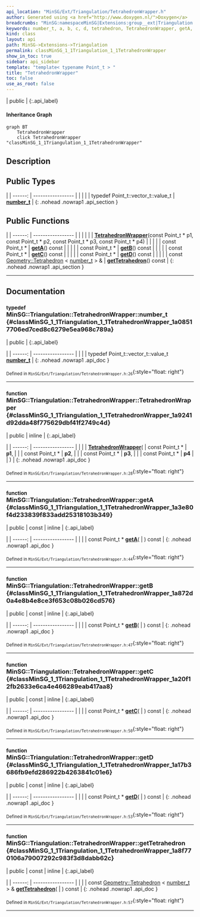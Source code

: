 ```yaml
---
api_location: "MinSG/Ext/Triangulation/TetrahedronWrapper.h"
author: Generated using <a href="http://www.doxygen.nl/">Doxygen</a>
breadcrumbs: "MinSG:namespaceMinSG|Extensions:group__ext|Triangulation:namespaceMinSG_1_1Triangulation"
keywords: number_t, a, b, c, d, tetrahedron, TetrahedronWrapper, getA, getB, getC, getD, getTetrahedron
kind: class
layout: api
path: MinSG->Extensions->Triangulation
permalink: classMinSG_1_1Triangulation_1_1TetrahedronWrapper
show_in_toc: true
sidebar: api_sidebar
template: "template< typename Point_t > "
title: "TetrahedronWrapper"
toc: false
use_as_root: false
---
```


| public |
{:.api_label}

#### Inheritance Graph

```mermaid
graph BT
	TetrahedronWrapper
	click TetrahedronWrapper "classMinSG_1_1Triangulation_1_1TetrahedronWrapper"
```

## Description





## Public Types

|
| ------: | ----------------- |
|  | |
| typedef Point_t::vector_t::value_t | **[number_t](#classMinSG_1_1Triangulation_1_1TetrahedronWrapper_1a08517706ed7ced8c6279e5ea968c789a)**  |
{: .nohead .nowrap1 .api_section }


## Public Functions

|
| ------: | ----------------- |
|  | |
|  | **[TetrahedronWrapper](#classMinSG_1_1Triangulation_1_1TetrahedronWrapper_1a9241d92dda48f775629dbf41f2749c4d)**(const Point_t * p1, const Point_t * p2, const Point_t * p3, const Point_t * p4) |
|  | |
| const Point_t * | **[getA](#classMinSG_1_1Triangulation_1_1TetrahedronWrapper_1a3e80f4d233839f833add25318103b349)**() const |
|  | |
| const Point_t * | **[getB](#classMinSG_1_1Triangulation_1_1TetrahedronWrapper_1a872d0a4e8b4e8ce3f653c08b026cd576)**() const |
|  | |
| const Point_t * | **[getC](#classMinSG_1_1Triangulation_1_1TetrahedronWrapper_1a20f12fb2633e6ca4e466289eab417aa8)**() const |
|  | |
| const Point_t * | **[getD](#classMinSG_1_1Triangulation_1_1TetrahedronWrapper_1a17b3686fb9efd286922b4263841c01e6)**() const |
|  | |
| const [Geometry::Tetrahedron](classGeometry_1_1Tetrahedron) < [number_t](classMinSG_1_1Triangulation_1_1TetrahedronWrapper#classMinSG_1_1Triangulation_1_1TetrahedronWrapper_1a08517706ed7ced8c6279e5ea968c789a) > & | **[getTetrahedron](#classMinSG_1_1Triangulation_1_1TetrahedronWrapper_1a8f770106a79007292c983f3d8dabb62c)**() const |
{: .nohead .nowrap1 .api_section }


-------------------------------------------------------------------

## Documentation

### <small>typedef</small><br/> MinSG::Triangulation::TetrahedronWrapper::number_t {#classMinSG_1_1Triangulation_1_1TetrahedronWrapper_1a08517706ed7ced8c6279e5ea968c789a}

| public |
{:.api_label}

|
| ------: | ----------------- |
|  |
| typedef Point_t::vector_t::value_t **[number_t](#classMinSG_1_1Triangulation_1_1TetrahedronWrapper_1a08517706ed7ced8c6279e5ea968c789a)**  |
{: .nohead .nowrap1 .api_doc }





<sub>Defined in `MinSG/Ext/Triangulation/TetrahedronWrapper.h:26`</sub>{:style="float: right"}

-------------------------------------------------------------------

### <small>function</small><br/> MinSG::Triangulation::TetrahedronWrapper::TetrahedronWrapper {#classMinSG_1_1Triangulation_1_1TetrahedronWrapper_1a9241d92dda48f775629dbf41f2749c4d}

| public | inline |
{:.api_label}

|
| ------: | ----------------- |
|  |
|  **[TetrahedronWrapper](#classMinSG_1_1Triangulation_1_1TetrahedronWrapper_1a9241d92dda48f775629dbf41f2749c4d)**( | const Point_t * | **p1**, |
| | const Point_t * | **p2**, |
| | const Point_t * | **p3**, |
| | const Point_t * | **p4** |
|   ) |
{: .nohead .nowrap1 .api_doc }





<sub>Defined in `MinSG/Ext/Triangulation/TetrahedronWrapper.h:28`</sub>{:style="float: right"}

-------------------------------------------------------------------

### <small>function</small><br/> MinSG::Triangulation::TetrahedronWrapper::getA {#classMinSG_1_1Triangulation_1_1TetrahedronWrapper_1a3e80f4d233839f833add25318103b349}

| public | const | inline |
{:.api_label}

|
| ------: | ----------------- |
|  |
| const Point_t * **[getA](#classMinSG_1_1Triangulation_1_1TetrahedronWrapper_1a3e80f4d233839f833add25318103b349)**( |  ) const |
{: .nohead .nowrap1 .api_doc }





<sub>Defined in `MinSG/Ext/Triangulation/TetrahedronWrapper.h:44`</sub>{:style="float: right"}

-------------------------------------------------------------------

### <small>function</small><br/> MinSG::Triangulation::TetrahedronWrapper::getB {#classMinSG_1_1Triangulation_1_1TetrahedronWrapper_1a872d0a4e8b4e8ce3f653c08b026cd576}

| public | const | inline |
{:.api_label}

|
| ------: | ----------------- |
|  |
| const Point_t * **[getB](#classMinSG_1_1Triangulation_1_1TetrahedronWrapper_1a872d0a4e8b4e8ce3f653c08b026cd576)**( |  ) const |
{: .nohead .nowrap1 .api_doc }





<sub>Defined in `MinSG/Ext/Triangulation/TetrahedronWrapper.h:47`</sub>{:style="float: right"}

-------------------------------------------------------------------

### <small>function</small><br/> MinSG::Triangulation::TetrahedronWrapper::getC {#classMinSG_1_1Triangulation_1_1TetrahedronWrapper_1a20f12fb2633e6ca4e466289eab417aa8}

| public | const | inline |
{:.api_label}

|
| ------: | ----------------- |
|  |
| const Point_t * **[getC](#classMinSG_1_1Triangulation_1_1TetrahedronWrapper_1a20f12fb2633e6ca4e466289eab417aa8)**( |  ) const |
{: .nohead .nowrap1 .api_doc }





<sub>Defined in `MinSG/Ext/Triangulation/TetrahedronWrapper.h:50`</sub>{:style="float: right"}

-------------------------------------------------------------------

### <small>function</small><br/> MinSG::Triangulation::TetrahedronWrapper::getD {#classMinSG_1_1Triangulation_1_1TetrahedronWrapper_1a17b3686fb9efd286922b4263841c01e6}

| public | const | inline |
{:.api_label}

|
| ------: | ----------------- |
|  |
| const Point_t * **[getD](#classMinSG_1_1Triangulation_1_1TetrahedronWrapper_1a17b3686fb9efd286922b4263841c01e6)**( |  ) const |
{: .nohead .nowrap1 .api_doc }





<sub>Defined in `MinSG/Ext/Triangulation/TetrahedronWrapper.h:53`</sub>{:style="float: right"}

-------------------------------------------------------------------

### <small>function</small><br/> MinSG::Triangulation::TetrahedronWrapper::getTetrahedron {#classMinSG_1_1Triangulation_1_1TetrahedronWrapper_1a8f770106a79007292c983f3d8dabb62c}

| public | const | inline |
{:.api_label}

|
| ------: | ----------------- |
|  |
| const [Geometry::Tetrahedron](classGeometry_1_1Tetrahedron) < [number_t](classMinSG_1_1Triangulation_1_1TetrahedronWrapper#classMinSG_1_1Triangulation_1_1TetrahedronWrapper_1a08517706ed7ced8c6279e5ea968c789a) > & **[getTetrahedron](#classMinSG_1_1Triangulation_1_1TetrahedronWrapper_1a8f770106a79007292c983f3d8dabb62c)**( |  ) const |
{: .nohead .nowrap1 .api_doc }





<sub>Defined in `MinSG/Ext/Triangulation/TetrahedronWrapper.h:57`</sub>{:style="float: right"}

-------------------------------------------------------------------

